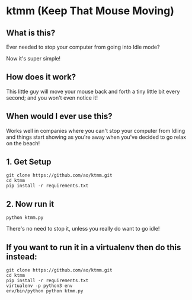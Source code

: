 # ktmm (Keep That Mouse Moving)


## What is this?
Ever needed to stop your computer from going into Idle mode?

Now it's super simple!

## How does it work?
This little guy will move your mouse back and forth a tiny little bit every second; and you won't even notice it!

## When would I ever use this?
Works well in companies where you can't stop your computer from Idling and things start showing as you're away when you've decided to go relax on the beach!


## 1. Get Setup

```
git clone https://github.com/ao/ktmm.git
cd ktmm
pip install -r requirements.txt
```

## 2. Now run it
`python ktmm.py`

There's no need to stop it, unless you really do want to go idle!


## If you want to run it in a virtualenv then do this instead:

```
git clone https://github.com/ao/ktmm.git
cd ktmm
pip install -r requirements.txt
virtualenv -p python3 env
env/bin/python python ktmm.py
```
